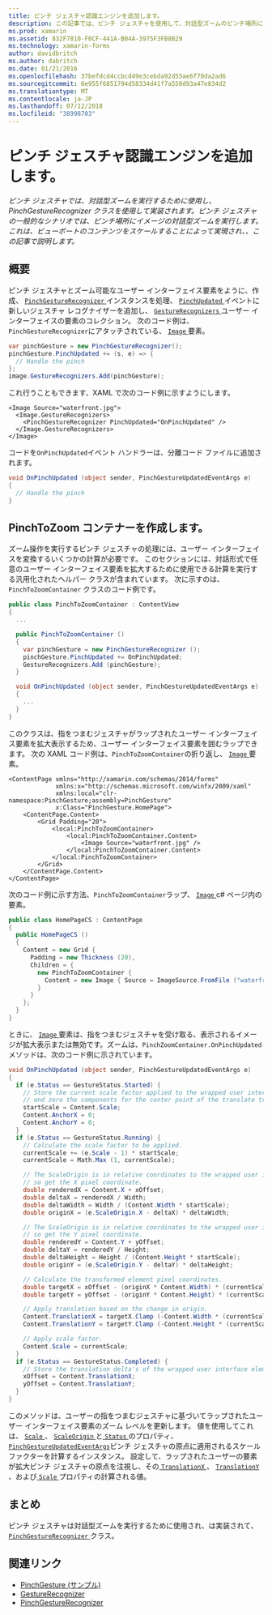 ```yaml
---
title: ピンチ ジェスチャ認識エンジンを追加します。
description: この記事では、ピンチ ジェスチャを使用して、対話型ズームのピンチ場所にイメージを実行する方法について説明します。
ms.prod: xamarin
ms.assetid: 832F7810-F0CF-441A-B04A-3975F3FB8B29
ms.technology: xamarin-forms
author: davidbritch
ms.author: dabritch
ms.date: 01/21/2016
ms.openlocfilehash: 37befdcd4ccbcd49e3cebda92d55ae6f70da2ad6
ms.sourcegitcommit: 6e955f6851794d58334d41f7a550d93a47e834d2
ms.translationtype: MT
ms.contentlocale: ja-JP
ms.lasthandoff: 07/12/2018
ms.locfileid: "38998703"
---
```

# <a name="adding-a-pinch-gesture-recognizer"></a>ピンチ ジェスチャ認識エンジンを追加します。

_ピンチ ジェスチャでは、対話型ズームを実行するために使用し、PinchGestureRecognizer クラスを使用して実装されます。ピンチ ジェスチャの一般的なシナリオでは、ピンチ場所にイメージの対話型ズームを実行します。これは、ビューポートのコンテンツをスケールすることによって実現され、、この記事で説明します。_

## <a name="overview"></a>概要

ピンチ ジェスチャとズーム可能なユーザー インターフェイス要素をように、作成、 [ `PinchGestureRecognizer` ](xref:Xamarin.Forms.PinchGestureRecognizer)インスタンスを処理、 [ `PinchUpdated` ](xref:Xamarin.Forms.PinchGestureRecognizer.PinchUpdated)イベントに新しいジェスチャ レコグナイザーを追加し、 [`GestureRecognizers` ](xref:Xamarin.Forms.View.GestureRecognizers)ユーザー インターフェイスの要素のコレクション。 次のコード例は、`PinchGestureRecognizer`にアタッチされている、 [ `Image` ](xref:Xamarin.Forms.Image)要素。

```csharp
var pinchGesture = new PinchGestureRecognizer();
pinchGesture.PinchUpdated += (s, e) => {
  // Handle the pinch
};
image.GestureRecognizers.Add(pinchGesture);
```

これ行うこともできます、XAML で次のコード例に示すようにします。

```xaml
<Image Source="waterfront.jpg">
  <Image.GestureRecognizers>
    <PinchGestureRecognizer PinchUpdated="OnPinchUpdated" />
  </Image.GestureRecognizers>
</Image>
```

コードを`OnPinchUpdated`イベント ハンドラーは、分離コード ファイルに追加されます。

```csharp
void OnPinchUpdated (object sender, PinchGestureUpdatedEventArgs e)
{
  // Handle the pinch
}
```

## <a name="creating-a-pinchtozoom-container"></a>PinchToZoom コンテナーを作成します。

ズーム操作を実行するピンチ ジェスチャの処理には、ユーザー インターフェイスを変換するいくつかの計算が必要です。 このセクションには、対話形式で任意のユーザー インターフェイス要素を拡大するために使用できる計算を実行する汎用化されたヘルパー クラスが含まれています。 次に示すのは、`PinchToZoomContainer` クラスのコード例です。

```csharp
public class PinchToZoomContainer : ContentView
{
  ...

  public PinchToZoomContainer ()
  {
    var pinchGesture = new PinchGestureRecognizer ();
    pinchGesture.PinchUpdated += OnPinchUpdated;
    GestureRecognizers.Add (pinchGesture);
  }

  void OnPinchUpdated (object sender, PinchGestureUpdatedEventArgs e)
  {
    ...
  }
}
```

このクラスは、指をつまむジェスチャがラップされたユーザー インターフェイス要素を拡大表示するため、ユーザー インターフェイス要素を囲むラップできます。 次の XAML コード例は、`PinchToZoomContainer`の折り返し、 [ `Image` ](xref:Xamarin.Forms.Image)要素。

```xaml
<ContentPage xmlns="http://xamarin.com/schemas/2014/forms"
             xmlns:x="http://schemas.microsoft.com/winfx/2009/xaml"
             xmlns:local="clr-namespace:PinchGesture;assembly=PinchGesture"
             x:Class="PinchGesture.HomePage">
    <ContentPage.Content>
        <Grid Padding="20">
            <local:PinchToZoomContainer>
                <local:PinchToZoomContainer.Content>
                    <Image Source="waterfront.jpg" />
                </local:PinchToZoomContainer.Content>
            </local:PinchToZoomContainer>
        </Grid>
    </ContentPage.Content>
</ContentPage>
```

次のコード例に示す方法、`PinchToZoomContainer`ラップ、 [ `Image` ](xref:Xamarin.Forms.Image) c# ページ内の要素。

```csharp
public class HomePageCS : ContentPage
{
  public HomePageCS ()
  {
    Content = new Grid {
      Padding = new Thickness (20),
      Children = {
        new PinchToZoomContainer {
          Content = new Image { Source = ImageSource.FromFile ("waterfront.jpg") }
        }
      }
    };
  }
}
```

ときに、 [ `Image` ](xref:Xamarin.Forms.Image)要素は、指をつまむジェスチャを受け取る、表示されるイメージが拡大表示または無効です。ズームは、`PinchZoomContainer.OnPinchUpdated`メソッドは、次のコード例に示されています。

```csharp
void OnPinchUpdated (object sender, PinchGestureUpdatedEventArgs e)
{
  if (e.Status == GestureStatus.Started) {
    // Store the current scale factor applied to the wrapped user interface element,
    // and zero the components for the center point of the translate transform.
    startScale = Content.Scale;
    Content.AnchorX = 0;
    Content.AnchorY = 0;
  }
  if (e.Status == GestureStatus.Running) {
    // Calculate the scale factor to be applied.
    currentScale += (e.Scale - 1) * startScale;
    currentScale = Math.Max (1, currentScale);

    // The ScaleOrigin is in relative coordinates to the wrapped user interface element,
    // so get the X pixel coordinate.
    double renderedX = Content.X + xOffset;
    double deltaX = renderedX / Width;
    double deltaWidth = Width / (Content.Width * startScale);
    double originX = (e.ScaleOrigin.X - deltaX) * deltaWidth;

    // The ScaleOrigin is in relative coordinates to the wrapped user interface element,
    // so get the Y pixel coordinate.
    double renderedY = Content.Y + yOffset;
    double deltaY = renderedY / Height;
    double deltaHeight = Height / (Content.Height * startScale);
    double originY = (e.ScaleOrigin.Y - deltaY) * deltaHeight;

    // Calculate the transformed element pixel coordinates.
    double targetX = xOffset - (originX * Content.Width) * (currentScale - startScale);
    double targetY = yOffset - (originY * Content.Height) * (currentScale - startScale);

    // Apply translation based on the change in origin.
    Content.TranslationX = targetX.Clamp (-Content.Width * (currentScale - 1), 0);
    Content.TranslationY = targetY.Clamp (-Content.Height * (currentScale - 1), 0);

    // Apply scale factor.
    Content.Scale = currentScale;
  }
  if (e.Status == GestureStatus.Completed) {
    // Store the translation delta's of the wrapped user interface element.
    xOffset = Content.TranslationX;
    yOffset = Content.TranslationY;
  }
}
```

このメソッドは、ユーザーの指をつまむジェスチャに基づいてラップされたユーザー インターフェイス要素のズーム レベルを更新します。 値を使用してこれは、 [ `Scale` ](xref:Xamarin.Forms.PinchGestureUpdatedEventArgs.Scale)、 [ `ScaleOrigin` ](xref:Xamarin.Forms.PinchGestureUpdatedEventArgs.ScaleOrigin)と[ `Status` ](xref:Xamarin.Forms.PinchGestureUpdatedEventArgs.Status)のプロパティ、 [ `PinchGestureUpdatedEventArgs`](xref:Xamarin.Forms.PinchGestureUpdatedEventArgs)ピンチ ジェスチャの原点に適用されるスケール ファクターを計算するインスタンス。 設定して、ラップされたユーザーの要素が拡大ピンチ ジェスチャの原点を注視し、その[ `TranslationX` ](xref:Xamarin.Forms.VisualElement.TranslationX)、 [ `TranslationY` ](xref:Xamarin.Forms.VisualElement.TranslationY)、および[ `Scale` ](xref:Xamarin.Forms.VisualElement.Scale)プロパティの計算される値。

## <a name="summary"></a>まとめ

ピンチ ジェスチャは対話型ズームを実行するために使用され、は実装されて、 [ `PinchGestureRecognizer` ](xref:Xamarin.Forms.PinchGestureRecognizer)クラス。


## <a name="related-links"></a>関連リンク

- [PinchGesture (サンプル)](https://developer.xamarin.com/samples/xamarin-forms/WorkingWithGestures/PinchGesture/)
- [GestureRecognizer](xref:Xamarin.Forms.GestureRecognizer)
- [PinchGestureRecognizer](xref:Xamarin.Forms.PinchGestureRecognizer)
